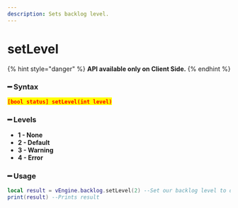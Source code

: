 ```yaml
---
description: Sets backlog level.
---
```


# setLevel

{% hint style="danger" %}
**API available only on Client Side.**
{% endhint %}

### ━ Syntax

<mark style="color:red;">**`[bool status] setLevel(int level)`**</mark>

### ━ Levels

* **1 - None**
* **2 - Default**
* **3 - Warning**
* **4 - Error**

### ━ Usage

```lua
local result = vEngine.backlog.setLevel(2) --Set our backlog level to default mode
print(result) --Prints result
```